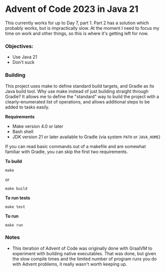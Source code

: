 # Advent of Code 2023 in Java 21

This currently works for up to Day 7, part 1. Part 2 has a solution which probably works, but is impractically slow. At the moment I need to focus my time on work and other things, so this is where it's getting left for now.

### Objectives:

- Use Java 21
- Don't suck

### Building

This project uses make to define standard build targets, and Gradle as its Java build tool. Why use make instead of just building straight through Gradle? It allows me to define the "standard" way to build the project with a clearly-enumerated list of operations, and allows additional steps to be added to tasks easily.

**Requirements**

- Make version 4.0 or later
- Bash shell
- JDK version 21 or later available to Gradle (via system `PATH` or `JAVA_HOME`)

If you can read basic commands out of a makefile and are somewhat familiar with Gradle, you can skip the first two requirements.

**To build**

```
make
```

or

```
make build
```

**To run tests**

```
make test
```

**To run**

```
make run
```

### Notes

- This iteration of Advent of Code was originally done with GraalVM to experiment with building native executables. That was done, but given the slow compile times and the limited number of program runs you do with Advent problems, it really wasn't worth keeping up.
